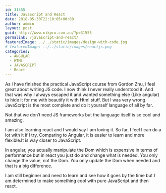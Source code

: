 ```yaml
---
id: 31555
title: JavaScript and React
date: 2018-05-30T22:10:05+00:00
author: admin
layout: post
guid: http://www.nikpro.com.au/?p=31555
permalink: /javascript-and-react/
featuredImage: ../../static/images/design-with-code.jpg
# featuredImage: ../../static/images/reactjs.png
categories:
  - ANGULAR
  - HTML
  - JAVASCRIPT
  - React
---
```


As I have finished the practical JavaScript course from Gordon Zhu, I feel great about writing JS code. I now think I never really understood it. And that was why I always escaped it and wanted something else (Like angular) to hide it for me with beautify it with Html stuff. But I was very wrong. JavaScript is the most complete and do it yourself language of all by far.

Not that we don&#8217;t need JS frameworks but the language itself is so cool and amazing.

I am also learning react and I would say I am loving it. So far, I feel I can do a lot with it if I try. Comparing to Angular, it is easier to learn and more flexible.It is way closer to JavaScript.

In angular, you actually manipulate the Dom which is expensive in terms of performance but in react you just do and change what is needed. You only change the value, not the Dom. You only update the Dom when needed and that is a big difference.

I am still beginner and need to learn and see how it goes by the time but I am determined to make something cool with pure JavaScript and then react.
